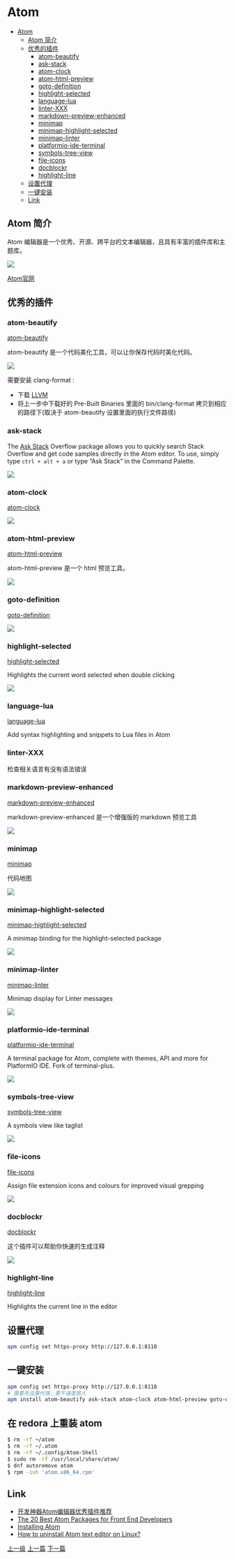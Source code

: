 # Atom


<!-- @import "[TOC]" {cmd="toc" depthFrom=1 depthTo=6 orderedList=false} -->
<!-- code_chunk_output -->

* [Atom](#atom)
	* [Atom 简介](#atom-简介)
	* [优秀的插件](#优秀的插件)
		* [atom-beautify](#atom-beautify)
		* [ask-stack](#ask-stack)
		* [atom-clock](#atom-clock)
		* [atom-html-preview](#atom-html-preview)
		* [goto-definition](#goto-definition)
		* [highlight-selected](#highlight-selected)
		* [language-lua](#language-lua)
		* [linter-XXX](#linter-xxx)
		* [markdown-preview-enhanced](#markdown-preview-enhanced)
		* [minimap](#minimap)
		* [minimap-highlight-selected](#minimap-highlight-selected)
		* [minimap-linter](#minimap-linter)
		* [platformio-ide-terminal](#platformio-ide-terminal)
		* [symbols-tree-view](#symbols-tree-view)
		* [file-icons](#file-icons)
		* [docblockr](#docblockr)
		* [highlight-line](#highlight-line)
	* [设置代理](#设置代理)
	* [一键安装](#一键安装)
	* [Link](#link)

<!-- /code_chunk_output -->

## Atom 简介

Atom 编辑器是一个优秀、开源、跨平台的文本编辑器，且具有丰富的插件库和主题库。

![](../images/atom_201801291701_1.png)

[Atom官网](https://atom.io/)

## 优秀的插件

### atom-beautify

[atom-beautify](https://atom.io/packages/atom-beautify)

atom-beautify 是一个代码美化工具，可以让你保存代码时美化代码。

![](../images/atom_201801291701_2.png)

需要安装 clang-format :
* 下载 [LLVM](http://releases.llvm.org/download.html)
* 将上一步中下载好的 Pre-Built Binaries 里面的 bin/clang-format 拷贝到相应的路径下(取决于 atom-beautify 设置里面的执行文件路径)

### ask-stack

The [Ask Stack](https://atom.io/packages/ask-stack) Overflow package allows you to quickly search Stack Overflow and get code samples directly in the Atom editor. To use, simply type ```ctrl + alt + a``` or type “Ask Stack” in the Command Palette.

![](https://i.github-camo.com/8498f81330c46a879f51af467c8b7fba808f87c6/68747470733a2f2f692e696d6775722e636f6d2f796e5a6c4f41542e676966)


### atom-clock
[atom-clock](https://atom.io/packages/atom-clock)

![](../images/atom_201801291701_3.png)

### atom-html-preview

[atom-html-preview](https://atom.io/packages/atom-html-preview)

atom-html-preview 是一个 html 预览工具。

![](../images/atom_201801291701_4.png)

### goto-definition

[goto-definition](https://atom.io/packages/goto-definition)

![](../images/atom_201801291701_5.png)

### highlight-selected

[highlight-selected](https://atom.io/packages/highlight-selected)

Highlights the current word selected when double clicking

![](../images/atom_201801291701_6.png)

### language-lua

[language-lua](https://atom.io/packages/language-lua)

Add syntax highlighting and snippets to Lua files in Atom

### linter-XXX

检查相关语言有没有语法错误

### markdown-preview-enhanced

[markdown-preview-enhanced](https://atom.io/packages/markdown-preview-enhanced)

markdown-preview-enhanced 是一个增强版的 markdown 预览工具

![](../images/atom_201801292325_1.png)

### minimap

[minimap](https://atom.io/packages/minimap)

代码地图

![](../images/atom_201801292325_2.png)

### minimap-highlight-selected

[minimap-highlight-selected](https://atom.io/packages/minimap-highlight-selected)

A minimap binding for the highlight-selected package

![](../images/atom_201801292325_3.png)

### minimap-linter

[minimap-linter](https://atom.io/packages/minimap-linter)

Minimap display for Linter messages

![](../images/atom_201801292325_4.png)

### platformio-ide-terminal

[platformio-ide-terminal](https://atom.io/packages/platformio-ide-terminal)

A terminal package for Atom, complete with themes, API and more for PlatformIO IDE. Fork of terminal-plus.


![](../images/atom_201801292325_5.png)

### symbols-tree-view

[symbols-tree-view](https://atom.io/packages/symbols-tree-view)

A symbols view like taglist

![](../images/atom_201801292325_6.png)

### file-icons

[file-icons](https://atom.io/packages/file-icons)

Assign file extension icons and colours for improved visual grepping

![](../images/atom_201801292325_7.png)

### docblockr

[docblockr](https://atom.io/packages/docblockr)

这个插件可以帮助你快速的生成注释

![](https://i.github-camo.com/385ca4340ba6b85306558d78ecb87e136024985b/68747470733a2f2f7261772e67697468756275736572636f6e74656e742e636f6d2f4e696b68696c4b616c6967652f646f63626c6f636b722f6d61737465722f7265736f75726365732f6c6f6e672d617267732e676966)

### highlight-line

[highlight-line ](https://atom.io/packages/highlight-line)

Highlights the current line in the editor

## 设置代理

```sh
apm config set https-proxy http://127.0.0.1:8118
```
## 一键安装
```sh
apm config set https-proxy http://127.0.0.1:8118
# 需要先设置代理，要不速度感人
apm install atom-beautify ask-stack atom-clock atom-html-preview goto-definition highlight-selected markdown-preview-enhanced minimap minimap-highlight-selected minimap-linter platformio-ide-terminal symbols-tree-view file-icons docblockr highlight-line
```

## 在 redora 上重装 atom
```sh
$ rm -rf ~/atom
$ rm -rf ~/.atom
$ rm -rf ~/.config/Atom-Shell
$ sudo rm -rf /usr/local/share/atom/
$ dnf autoremove atom
$ rpm -ivh 'atom.x86_64.rpm'
```

## Link

* [开发神器Atom编辑器优秀插件推荐](https://blog.wangjunfeng.com/archives/647)
* [The 20 Best Atom Packages for Front End Developers](https://www.shopify.com/partners/blog/best-atom-packages-2017)
* [Installing Atom](https://flight-manual.atom.io/getting-started/sections/installing-atom/)
* [How to uninstall Atom text editor on Linux?](https://stackoverflow.com/questions/23621181/how-to-uninstall-atom-text-editor-on-linux)


[上一级](README.md)
[上一篇](UseFusionAppCreateBlogApp.md)
[下一篇](config_hadoop_httpfs.md)
